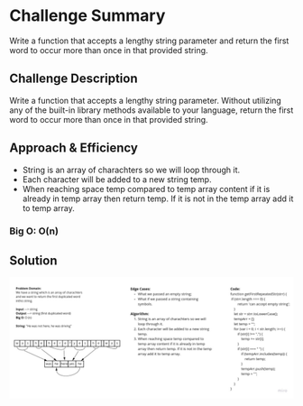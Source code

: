 # Challenge Summary
<!-- Short summary or background information -->
Write a function that accepts a lengthy string parameter and return the first word to occur more than once in that provided string.

## Challenge Description
<!-- Description of the challenge -->
Write a function that accepts a lengthy string parameter. Without utilizing any of the built-in library methods available to your language, return the first word to occur more than once in that provided string.

## Approach & Efficiency
<!-- What approach did you take? Why? What is the Big O space/time for this approach? -->
- String is an array of charachters so we will loop through it.
- Each character will be added to a new string temp.
- When reaching space temp compared to temp array content if it is already in temp array then return temp. If it is not in the temp array add it to temp array.

### Big O: O(n)

## Solution
<!-- Embedded whiteboard image -->
![aa](./assets/repeatedWords.jpg)